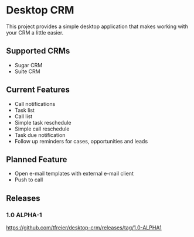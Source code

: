 # Desktop CRM

This project provides a simple desktop application that makes working with your CRM a little easier. 

## Supported CRMs

- Sugar CRM
- Suite CRM

## Current Features

- Call notifications
- Task list
- Call list
- Simple task reschedule
- Simple call reschedule
- Task due notification
- Follow up reminders for cases, opportunities and leads

## Planned Feature

- Open e-mail templates with external e-mail client
- Push to call

## Releases 

### 1.0 ALPHA-1
https://github.com/tfreier/desktop-crm/releases/tag/1.0-ALPHA1
